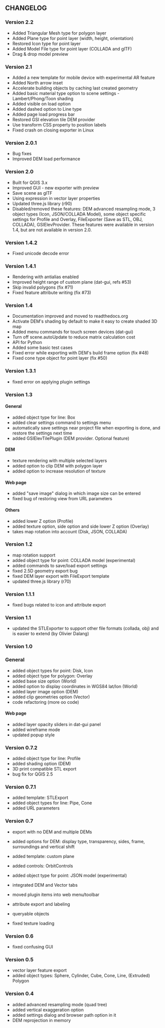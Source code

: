 ## CHANGELOG

### Version 2.2
- Added Triangular Mesh type for polygon layer
- Added Plane type for point layer (width, height, orientation)
- Restored Icon type for point layer
- Added Model File type for point layer (COLLADA and glTF)
- Drag & drop model preview

### Version 2.1
- Added a new template for mobile device with experimental AR feature
- Added North arrow inset
- Accelerate building objects by caching last created geometry
- Added basic material type option to scene settings - Lambert/Phong/Toon shading
- Added visible on load option
- Added dashed option to Line type
- Added page load progress bar
- Restored GSI elevation tile DEM provider
- Use transform CSS property to position labels
- Fixed crash on closing exporter in Linux

### Version 2.0.1
- Bug fixes
- Improved DEM load performance

### Version 2.0

- Built for QGIS 3.x
- Improved GUI - new exporter with preview
- Save scene as glTF
- Using expression in vector layer properties
- Updated three.js library (r90)
- Disabled/removed these features: DEM advanced resampling mode, 3 object types (Icon, JSON/COLLADA Model), some object specific settings for Profile and Overlay, FileExporter (Save as STL, OBJ, COLLADA), GSIElevProvider.
    These features were available in version 1.4, but are not available in version 2.0.


### Version 1.4.2
- Fixed unicode decode error

### Version 1.4.1
- Rendering with antialias enabled
- Improved height range of custom plane (dat-gui, refs #53)
- Skip invalid polygons (fix #71)
- Fixed feature attribute writing (fix #73)

### Version 1.4

- Documentation improved and moved to readthedocs.org
- Activate DEM's shading by default to make it easy to create shaded 3D map
- Added menu commands for touch screen devices (dat-gui)
- Turn off scene.autoUpdate to reduce matrix calculation cost
- API for Python
- Added some basic test cases
- Fixed error while exporting with DEM's build frame option (fix #48)
- Fixed cone type object for point layer (fix #50)


### Version 1.3.1

- fixed error on applying plugin settings

### Version 1.3

#### General

- added object type for line: Box
- added clear settings command to settings menu
- automatically save settings near project file when exporting is done, and restore the settings next time
- added GSIElevTilePlugin (DEM provider. Optional feature)

#### DEM

- texture rendering with multiple selected layers
- added option to clip DEM with polygon layer
- added option to increase resolution of texture

#### Web page

- added "save image" dialog in which image size can be entered
- fixed bug of restoring view from URL parameters

#### Others

- added lower Z option (Profile)
- added texture option, side option and side lower Z option (Overlay)
- takes map rotation into account (Disk, JSON, COLLADA)


### Version 1.2

- map rotation support
- added object type for point: COLLADA model (experimental)
- added commands to save/load export settings
- fixed 2.5D geometry export bug
- fixed DEM layer export with FileExport template
- updated three.js library (r70)


### Version 1.1.1

- fixed bugs related to icon and attribute export

### Version 1.1

- updated the STLExporter to support other file formats (collada, obj) and is easier to extend (by Olivier Dalang)


### Version 1.0

### General

- added object types for point: Disk, Icon
- added object type for polygon: Overlay
- added base size option (World)
- added option to display coordinates in WGS84 lat/lon (World)
- added layer image option (DEM)
- added clip geometries option (Vector)
- code refactoring (more oo code)

#### Web page

- added layer opacity sliders in dat-gui panel
- added wireframe mode
- updated popup style


### Version 0.7.2

- added object type for line: Profile
- added shading option (DEM)
- 3D print compatible STL export
- bug fix for QGIS 2.5

### Version 0.7.1

- added template: STLExport
- added object types for line: Pipe, Cone
- added URL parameters

### Version 0.7

- export with no DEM and multiple DEMs
- added options for DEM: display type, transparency, sides, frame, surroundings and vertical shift
- added template: custom plane
- added controls: OrbitControls
- added object type for point: JSON model (experimental)
- integrated DEM and Vector tabs
- moved plugin items into web menu/toolbar

- attribute export and labeling
- queryable objects
- fixed texture loading


### Version 0.6

- fixed confusing GUI


### Version 0.5

- vector layer feature export
- added object types: Sphere, Cylinder, Cube, Cone, Line, (Extruded) Polygon


### Version 0.4

- added advanced resampling mode (quad tree)
- added vertical exaggeration option
- added settings dialog and browser path option in it
- DEM reprojection in memory
